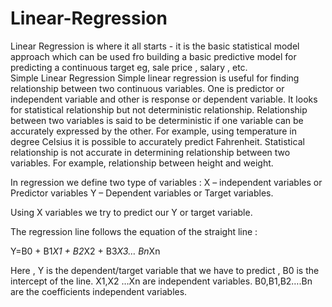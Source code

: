 # Linear-Regression
Linear Regression is where it all starts - it is the basic statistical model approach which can be used fro building a basic predictive model for predicting  a continuous target eg, sale price , salary , etc.  
Simple Linear Regression
Simple linear regression is useful for finding relationship between two continuous variables. One is predictor or independent variable and other is response or dependent variable. It looks for statistical relationship but not deterministic relationship. Relationship between two variables is said to be deterministic if one variable can be accurately expressed by the other. For example, using temperature in degree Celsius it is possible to accurately predict Fahrenheit. Statistical relationship is not accurate in determining relationship between two variables. For example, relationship between height and weight.

In regression we define two type of variables :
X – independent variables or Predictor variables
Y – Dependent variables or Target variables.

Using X variables we try to predict our Y or target variable.

The regression line follows the equation of the straight line :

Y=B0 + B1*X1 + B2*X2 + B3*X3… Bn*Xn

Here , Y is the dependent/target variable that we have to predict , 
            B0 is the intercept of the line.
            X1,X2 …Xn are independent variables.
            B0,B1,B2….Bn  are the coefficients independent variables.

